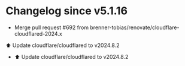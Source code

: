 # Changelog since v5.1.16
- Merge pull request #692 from brenner-tobias/renovate/cloudflare-cloudflared-2024.x

⬆️ Update cloudflare/cloudflared to v2024.8.2 
- ⬆️ Update cloudflare/cloudflared to v2024.8.2 
